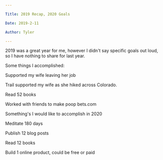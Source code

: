 ```yaml
---

Title: 2019 Recap, 2020 Goals

Date: 2019-2-11

Author: Tyler

---
```




2019 was a great year for me, however I didn\'t say specific goals out loud, so I have nothing to share for last year.



Some things I accomplished:



Supported my wife leaving her job

Trail supported my wife as she hiked across Colorado.

Read 52 books

Worked with friends to make poop bets.com



Something\'s I would like to accomplish in 2020



Meditate 180 days

Publish 12 blog posts

Read 12 books

Build 1 online product, could be free or paid







